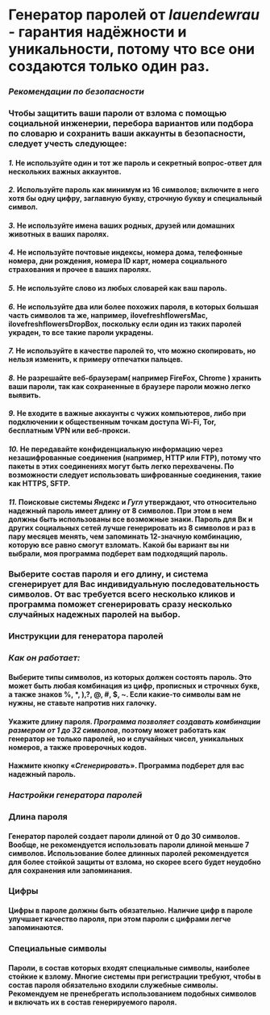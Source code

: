 # Генератор паролей от *lauendewrau* - гарантия надёжности и уникальности, потому что все они создаются только один раз.

### *Рекомендации по безопасности*

### Чтобы защитить ваши пароли от взлома с помощью социальной инженерии, перебора вариантов или подбора по словарю и сохранить ваши аккаунты в безопасности, следует учесть следующее:

#### *1.* Не используйте один и тот же пароль и секретный вопрос-ответ для нескольких важных аккаунтов.

#### *2.* Используйте пароль как минимум из 16 символов; включите в него хотя бы одну цифру, заглавную букву, строчную букву и специальный символ.

#### *3.* Не используйте имена ваших родных, друзей или домашних животных в ваших паролях.

#### *4.* Не используйте почтовые индексы, номера дома, телефонные номера, дни рождения, номера ID карт, номера социального страхования и прочее в ваших паролях.

#### *5.* Не используйте слово из любых словарей как ваш пароль.

#### *6.* Не используйте два или более похожих пароля, в которых большая часть символов та же, например, ilovefreshflowersMac, ilovefreshflowersDropBox, поскольку если один из таких паролей украден, то все такие пароли украдены.

#### *7.* Не используйте в качестве паролей то, что можно скопировать, но нельзя изменить, к примеру отпечатки пальцев.

#### *8.* Не разрешайте веб-браузерам( например FireFox, Chrome ) хранить ваши пароли, так как сохраненные в браузере пароли можно легко выявить.

#### *9.* Не входите в важные аккаунты с чужих компьютеров, либо при подключении к общественным точкам доступа Wi-Fi, Tor, бесплатным VPN или веб-прокси.

#### *10.* Не передавайте конфиденциальную информацию через незашифрованные соединения (например, HTTP или FTP), потому что пакеты в этих соединениях могут быть легко перехвачены. По возможности следует использовать шифрованные соединения, такие как HTTPS, SFTP.

#### *11.* Поисковые системы *Яндекс* и *Гугл* утверждают, что относительно надежный пароль имеет длину от 8 символов. При этом в нем должны быть использованы все возможные знаки. Пароль для Вк и других социальных сетей лучше генерировать из 8 символов и раз в пару месяцев менять, чем запоминать 12-значную комбинацию, которую все равно смогут взломать. Какой бы вариант вы ни выбрали, моя программа подберет вам подходящий пароль.

### Выберите состав пароля и его длину, и система сгенерирует для Вас индивидуальную последовательность символов. От вас требуется всего несколько кликов и программа поможет сгенерировать сразу несколько случайных надежных паролей на выбор.




### Инструкции для генератора паролей

### *Как он работает:*

#### Выберите типы символов, из которых должен состоять пароль. Это может быть любая комбинация из цифр, прописных и строчных букв, а также знаков %, *, ),?, @, #, $, ~. Если какие-то символы вам не нужны, не ставьте напротив них галочку.

#### Укажите длину пароля. *Программа позволяет создавать комбинации размером от 1 до 32 символов*, поэтому может работать как генератор не только паролей, но и случайных чисел, уникальных номеров, а также проверочных кодов.

#### Нажмите кнопку «*Сгенерировать*». Программа подберет для вас надежный пароль.

### *Настройки генератора паролей*

### Длина пароля
#### Генератор паролей создает пароли длиной от 0 до 30 символов. Вообще, не рекомендуется использовать пароли длиной меньше 7 символов. Использование более длинных паролей рекомендуется для более стойкой защиты от взлома, но скорее всего будет неудобно для сохранения или запоминания.

### Цифры
#### Цифры в пароле должны быть обязательно. Наличие цифр в пароле улучшает качество пароля, при этом пароли с цифрами легче запоминаются.

### Специальные символы
#### Пароли, в состав которых входят специальные символы, наиболее стойкие к взлому. Многие системы при регистрации требуют, чтобы в состав пароля обязательно входили служебные символы. Рекомендуем не пренебрегать использованием подобных символов и включать их в состав генерируемого пароля.
